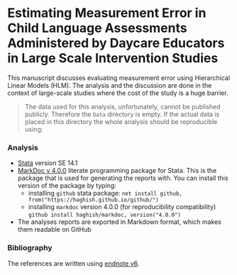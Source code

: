 Estimating Measurement Error in Child Language Assessments Administered by Daycare Educators in Large Scale Intervention Studies
============================

This manuscript discusses evaluating measurement error using Hierarchical Linear
Models (HLM). The analysis and the discussion are done in the context of
large-scale studies where the cost of the study is a huge barrier.

> The data used for this analysis, unfortunately, cannot be published publicly.
Therefore the `Data` directory is empty. If the actual data is placed in this directory
the whole analysis should be reproducible using:

### Analysis

- [Stata](https://www.stata.com/) version SE 14.1
- [MarkDoc v 4.0.0](https://github.com/haghish/markdoc) literate programming package for Stata. This is the package that is used for generating the reports with. You can install this version of the package by typing:
    + installing `github` stata package: ```net install github, from("https://haghish.github.io/github/")```
    + installing `markdoc` version 4.0.0 (for reproducibility compatibility)     
    ```github install haghish/markdoc, version("4.0.0")```
- The analyses reports are exported in Markdown format, which makes them readable on GitHub

### Bibliography

The references are written using [endnote v6](https://endnote.com/).
